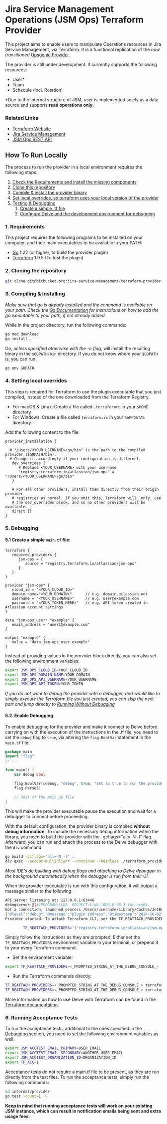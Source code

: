 # Jira Service Management Operations (JSM Ops) Terraform Provider

This project aims to enable users to manipulate Operations resources in Jira Service Management, via Terraform.
It is a functional replication of the _now transitioned_ [Opsgenie Provider](https://github.com/opsgenie/terraform-provider-opsgenie).

The provider is still under development. It currently supports the following resources:

* User\*
* Team
* Schedule (incl. Rotation)

\*Due to the internal structure of JSM, _user_ is implemented solely as a data source and supports **read operations only**.

### Related Links

- [Terraform Website](https://www.terraform.io)
- [Jira Service Management](https://www.atlassian.com/software/jira/service-management?tab=it-operations)
- [JSM Ops REST API](https://developer.atlassian.com/cloud/jira/service-desk-ops/rest/v2/intro/)

## How To Run Locally

The process to run the provider in a local environment requires the following steps:

1. [Check the Requirements and install the missing components](#1-requirements)
2. [Clone this repository](#2-cloning-the-repository)
3. [Compile & install the provider binary](#3-compiling--installing)
4. [Set local overrides, so terraform uses your local version of the provider](#4-setting-local-overrides)
5. [Testing & Debugging](#5-testing--debugging)
   1. [Create a simple .tf file](#51-create-a-simple-maintf-file)
   2. [Configure Delve and the development environment for debugging](#52-debugging)

### 1. Requirements

This project requires the following programs to be installed on your computer, and their main executables to be 
available in your PATH:

-	[Go](https://golang.org/doc/install) 1.22 (or higher, to build the provider plugin)
-	[Terraform](https://www.terraform.io/downloads.html) 1.9.5 (To test the plugin)


### 2. Cloning the repository

```bash
git clone git@bitbucket.org:jira-service-management/terraform-provider-jsm-ops.git
```

### 3. Compiling & Installing
_Make sure that go is already installed and the command is available on your path.
Check the [Go Documentation](https://go.dev/wiki/SettingGOPATH) for instructions on how to add the 
go executable to your path, if not already added._

While in the project directory, run the following commands:

```bash
go mod download
go install .
```
Go, _unless specified otherwise with the -o flag_, will install the resulting binary in the `$GOPATH/bin` directory.
If you do not know where your `$GOPATH` is, you can run:
```bash
go env GOPATH
```

### 4. Setting local overrides
This step is required for Terraform to use the plugin executable that you just compiled, 
instead of the one downloaded from the Terraform Registry.

* For macOS & Linux: Create a file called `.terraformrc` in your `$HOME` directory
* For Windows: Create a file called `terraform.rc` in your `%APPDATA%` directory

Add the following content to the file:

```hcl
provider_installation {
  
  # "/Users/<YOUR_USERNAME>/go/bin" is the path to the compiled provider ($GOPATH/bin).
  # Change it accordingly if your configuration is different.
   dev_overrides {
      # Replace <YOUR_USERNAME> with your username
      "registry.terraform.io/atlassian/jsm-ops" = "/Users/<YOUR_USERNAME>/go/bin"
   }

   # For all other providers, install them directly from their origin provider
   # registries as normal. If you omit this, Terraform will _only_ use
   # the dev_overrides block, and so no other providers will be available.
   direct {}
}
```

### 5. Debugging

#### 5.1 Create a simple `main.tf` file:

   ```hcl
   terraform {
      required_providers {
         jsm-ops = {
            source = "registry.terraform.io/atlassian/jsm-ops"
         }
      }
   }
   
   provider "jsm-ops" {
      cloud_id = "<YOUR_CLOUD_ID>"
      domain_name="<YOUR_DOMAIN>"      // e.g. domain.atlassian.net
      username = "<YOUR_USERNAME>"     // e.g. user@example.com
      password = "<YOUR_TOKEN_HERE>"   // e.g. API token created in Atlassian account settings
   }
   
   data "jsm-ops_user" "example" {
      email_address = "user1@example.com"
   }
   
   output "example" {
      value = "data.jsm-ops_user.example"
   }
   ```

Instead of providing values in the _provider_ block directly, you can also set the following environment variables:

```bash
export JSM_OPS_CLOUD_ID=YOUR_CLOUD_ID
export JSM_OPS_DOMAIN_NAME=YOUR_DOMAIN
export JSM_OPS_API_USERNAME=YOUR_USERNAME
export JSM_OPS_API_TOKEN=YOUR_TOKEN
```

_If you do not want to debug the provider with a debugger, and would like to simply execute the Terraform file you 
just created, you can skip the next part and jump directly to [Running Without Debugging](#53-running-without-debugging)_

#### 5.2. Enable Debugging

To enable debugging for the provider and make it connect to Delve before carrying on with the execution of the 
instructions in the .tf file, you need to set the `debug` flag to `true`, via altering the `flag.BoolVar` statement in 
the `main.tf` file:

```go
package main
import "flag"
// ...

func main() {
	var debug bool

	flag.BoolVar(&debug, "debug", true, "set to true to run the provider with support for debuggers like delve")
	flag.Parse()

	// Rest of the main.go file
}
```
This will make the provider executable pause the execution and wait for a debugger to connect before proceeding.

With the default configuration, the provider binary is compiled **without debug information**. 
To include the necessary debug information within the library, you need to build the provider with the 
-gcflags="all=-N -l" flag. Afterward, you can run and attach the process to the Delve debugger with the `dlv` command.

```bash
go build -gcflags="all=-N -l" .
dlv exec --accept-multiclient --continue --headless ./terraform_provider_jsm_ops -- -debug
```
_Most IDE's do building with debug flags and attaching to Delve debugger in the background automatically when the 
debugger is run from their UI._

When the provider executable is run with this configuration, it will output a message similar to the following:

```bash
API server listening at: 127.0.0.1:63446
debugserver-@(#)PROGRAM:LLDB  PROJECT:lldb-1600.0.36.3 for arm64.
Got a connection, launched process /Users/username/Library/Caches/JetBrains/GoLand2024.2/tmp/GoLand/___go_build_github_com_atlassian_terraform_provider_jsm_ops (pid = 47822).
{"@level":"debug","@message":"plugin address","@timestamp":"2024-10-02T00:03:48.057576+03:00","address":"/var/folders/5n/wcvl0l8d4nx15qz3jy9jn7wh0000gn/T/plugin3023012805","network":"unix"}
Provider started. To attach Terraform CLI, set the TF_REATTACH_PROVIDERS environment variable with the following:

        TF_REATTACH_PROVIDERS='{"registry.terraform.io/atlassian/jsm-ops":{"Protocol":"grpc","ProtocolVersion":6,"Pid":47822,"Test":true,"Addr":{"Network":"unix","String":"/var/folders/5n/wcvl0l8d4nx15qz3jy9jn7wh0000gn/T/plugin3023012805"}}}'
```

Simply follow the instructions as they are prompted. Either set the `TF_REATTACH_PROVIDERS` environment variable in 
your terminal, or prepend it to your every Terraform command.

* Set the environment variable:
```bash
export TF_REATTACH_PROVIDERS=<_PROMPTED_STRING_AT_THE_DEBUG_CONSOLE_>
```

* Run the Terraform commands directly:
```bash
TF_REATTACH_PROVIDERS=<_PROMPTED_STRING_AT_THE_DEBUG_CONSOLE_> terraform plan
TF_REATTACH_PROVIDERS=<_PROMPTED_STRING_AT_THE_DEBUG_CONSOLE_> terraform apply
```

More information on how to use Delve with Terraform can be found in the 
[Terraform documentation](https://developer.hashicorp.com/terraform/plugin/debugging).

### 6. Running Acceptance Tests
To run the acceptance tests, additional to the ones specified in the [Debugging](#51-create-a-simple-maintf-file) section, you need to set
the following environment variables as well:

```bash
export JSM_ACCTEST_EMAIL_PRIMARY=USER_EMAIL
export JSM_ACCTEST_EMAIL_SECONDARY=ANOTHER_USER_EMAIL
export JSM_ACCTEST_ORGANIZATION_ID=ORGANIZATION_ID
export TF_ACC=1
```

Acceptance tests do not require a main.tf file to be present, as they are run directly from the test files. To run the acceptance tests,
simply run the following commands:

```bash
cd internal/provider
go test -count=1 -v
```

**Keep in mind that running acceptance tests will work on your existing JSM instance, which can result in notification emails being sent and extra usage fees.**
